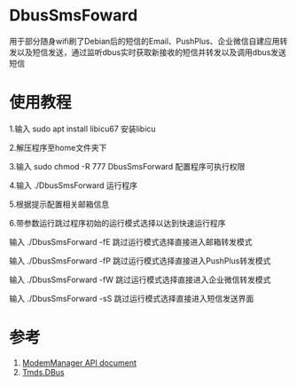 # DbusSmsFoward
用于部分随身wifi刷了Debian后的短信的Email、PushPlus、企业微信自建应用转发以及短信发送，通过监听dbus实时获取新接收的短信并转发以及调用dbus发送短信
# 使用教程
1.输入
sudo apt install libicu67
安装libicu

2.解压程序至home文件夹下

3.输入 
sudo chmod -R 777 DbusSmsForward
配置程序可执行权限

4.输入
./DbusSmsForward
运行程序

5.根据提示配置相关邮箱信息

6.带参数运行跳过程序初始的运行模式选择以达到快速运行程序

输入
./DbusSmsForward -fE
跳过运行模式选择直接进入邮箱转发模式

输入
./DbusSmsForward -fP
跳过运行模式选择直接进入PushPlus转发模式

输入
./DbusSmsForward -fW
跳过运行模式选择直接进入企业微信转发模式

输入
./DbusSmsForward -sS
跳过运行模式选择直接进入短信发送界面

# 参考
1. [ModemManager API document](https://www.freedesktop.org/software/ModemManager/api/latest/)
2. [Tmds.DBus](https://github.com/tmds/Tmds.DBus)
